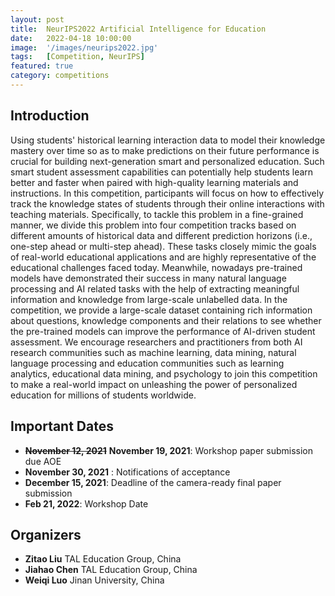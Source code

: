 ```yaml
---
layout: post
title:  NeurIPS2022 Artificial Intelligence for Education
date:   2022-04-18 10:00:00
image:  '/images/neurips2022.jpg'
tags:   [Competition, NeurIPS]
featured: true
category: competitions
---
```




## Introduction

Using students' historical learning interaction data to model their knowledge mastery over time so as to make predictions on their future performance is crucial for building next-generation smart and personalized education. Such smart student assessment capabilities can potentially help students learn better and faster when paired with high-quality learning materials and instructions. In this competition, participants will focus on how to effectively track the knowledge states of students through their online interactions with teaching materials. Specifically, to tackle this problem in a fine-grained manner, we divide this problem into four competition tracks based on different amounts of historical data and different prediction horizons (i.e., one-step ahead or multi-step ahead). These tasks closely mimic the goals of real-world educational applications and are highly representative of the educational challenges faced today. Meanwhile, nowadays pre-trained models have demonstrated their success in many natural language processing and AI related tasks with the help of extracting meaningful information and knowledge from large-scale unlabelled data. In the competition, we provide a large-scale dataset containing rich information about questions, knowledge components and their relations to see whether the pre-trained models can improve the performance of AI-driven student assessment. We encourage researchers and practitioners from both AI research communities such as machine learning, data mining, natural language processing and education communities such as learning analytics, educational data mining, and psychology to join this competition to make a real-world impact on unleashing the power of personalized education for millions of students worldwide.




## Important Dates

* ~~**November 12, 2021**~~ **November 19, 2021**: Workshop paper submission due AOE
* **November 30, 2021** : Notifications of acceptance
* **December 15, 2021**: Deadline of the camera-ready final paper submission
* **Feb 21, 2022**: Workshop Date 



## Organizers


* **Zitao Liu** TAL Education Group, China
* **Jiahao Chen** TAL Education Group, China
* **Weiqi Luo** Jinan University, China